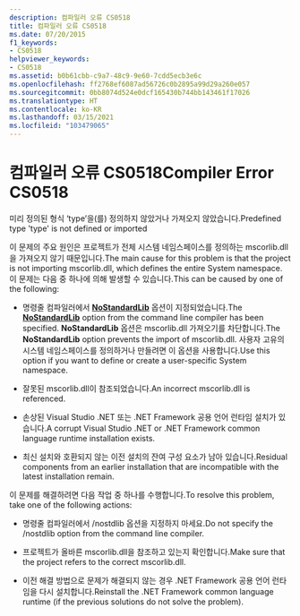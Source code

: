```yaml
---
description: 컴파일러 오류 CS0518
title: 컴파일러 오류 CS0518
ms.date: 07/20/2015
f1_keywords:
- CS0518
helpviewer_keywords:
- CS0518
ms.assetid: b0b61cbb-c9a7-48c9-9e60-7cdd5ecb3e6c
ms.openlocfilehash: ff2768ef6087ad56726c0b2895a99d29a260e057
ms.sourcegitcommit: 0bb8074d524e0dcf165430b744bb143461f17026
ms.translationtype: HT
ms.contentlocale: ko-KR
ms.lasthandoff: 03/15/2021
ms.locfileid: "103479065"
---
```

# <a name="compiler-error-cs0518"></a><span data-ttu-id="3db48-103">컴파일러 오류 CS0518</span><span class="sxs-lookup"><span data-stu-id="3db48-103">Compiler Error CS0518</span></span>

<span data-ttu-id="3db48-104">미리 정의된 형식 ‘type’을(를) 정의하지 않았거나 가져오지 않았습니다.</span><span class="sxs-lookup"><span data-stu-id="3db48-104">Predefined type 'type' is not defined or imported</span></span>  
  
 <span data-ttu-id="3db48-105">이 문제의 주요 원인은 프로젝트가 전체 시스템 네임스페이스를 정의하는 mscorlib.dll을 가져오지 않기 때문입니다.</span><span class="sxs-lookup"><span data-stu-id="3db48-105">The main cause for this problem is that the project is not importing mscorlib.dll, which defines the entire System namespace.</span></span> <span data-ttu-id="3db48-106">이 문제는 다음 중 하나에 의해 발생할 수 있습니다.</span><span class="sxs-lookup"><span data-stu-id="3db48-106">This can be caused by one of the following:</span></span>  
  
- <span data-ttu-id="3db48-107">명령줄 컴파일러에서 [**NoStandardLib**](../compiler-options/advanced.md#nostandardlib) 옵션이 지정되었습니다.</span><span class="sxs-lookup"><span data-stu-id="3db48-107">The [**NoStandardLib**](../compiler-options/advanced.md#nostandardlib) option from the command line compiler has been specified.</span></span> <span data-ttu-id="3db48-108">**NoStandardLib** 옵션은 mscorlib.dll 가져오기를 차단합니다.</span><span class="sxs-lookup"><span data-stu-id="3db48-108">The **NoStandardLib** option prevents the import of mscorlib.dll.</span></span> <span data-ttu-id="3db48-109">사용자 고유의 시스템 네임스페이스를 정의하거나 만들려면 이 옵션을 사용합니다.</span><span class="sxs-lookup"><span data-stu-id="3db48-109">Use this option if you want to define or create a user-specific System namespace.</span></span>  
  
- <span data-ttu-id="3db48-110">잘못된 mscorlib.dll이 참조되었습니다.</span><span class="sxs-lookup"><span data-stu-id="3db48-110">An incorrect mscorlib.dll is referenced.</span></span>  
  
- <span data-ttu-id="3db48-111">손상된 Visual Studio .NET 또는 .NET Framework 공용 언어 런타임 설치가 있습니다.</span><span class="sxs-lookup"><span data-stu-id="3db48-111">A corrupt Visual Studio .NET or .NET Framework common language runtime installation exists.</span></span>  
  
- <span data-ttu-id="3db48-112">최신 설치와 호환되지 않는 이전 설치의 잔여 구성 요소가 남아 있습니다.</span><span class="sxs-lookup"><span data-stu-id="3db48-112">Residual components from an earlier installation that are incompatible with the latest installation remain.</span></span>  
  
 <span data-ttu-id="3db48-113">이 문제를 해결하려면 다음 작업 중 하나를 수행합니다.</span><span class="sxs-lookup"><span data-stu-id="3db48-113">To resolve this problem, take one of the following actions:</span></span>  
  
- <span data-ttu-id="3db48-114">명령줄 컴파일러에서 /nostdlib 옵션을 지정하지 마세요.</span><span class="sxs-lookup"><span data-stu-id="3db48-114">Do not specify the /nostdlib option from the command line compiler.</span></span>  
  
- <span data-ttu-id="3db48-115">프로젝트가 올바른 mscorlib.dll을 참조하고 있는지 확인합니다.</span><span class="sxs-lookup"><span data-stu-id="3db48-115">Make sure that the project refers to the correct mscorlib.dll.</span></span>  
  
- <span data-ttu-id="3db48-116">이전 해결 방법으로 문제가 해결되지 않는 경우 .NET Framework 공용 언어 런타임을 다시 설치합니다.</span><span class="sxs-lookup"><span data-stu-id="3db48-116">Reinstall the .NET Framework common language runtime (if the previous solutions do not solve the problem).</span></span>
